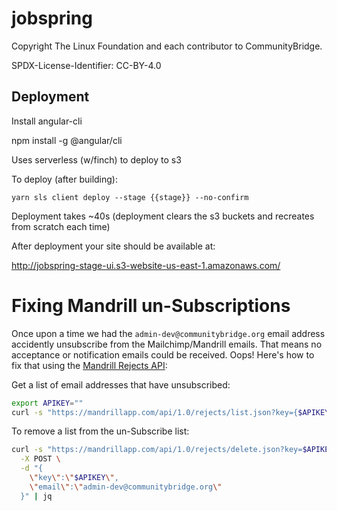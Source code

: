 # jobspring

Copyright The Linux Foundation and each contributor to CommunityBridge.

SPDX-License-Identifier: CC-BY-4.0

## Deployment

Install angular-cli

npm install -g @angular/cli

Uses serverless (w/finch) to deploy to s3

To deploy (after building):

`yarn sls client deploy --stage {{stage}} --no-confirm`

Deployment takes ~40s (deployment clears the s3 buckets and recreates from scratch each time)

After deployment your site should be available at:

http://jobspring-stage-ui.s3-website-us-east-1.amazonaws.com/

# Fixing Mandrill un-Subscriptions

Once upon a time we had the `admin-dev@communitybridge.org` email address accidently unsubscribe from the Mailchimp/Mandrill emails. That means no acceptance or notification emails could be received. Oops! Here's how to fix that using the [Mandrill Rejects API](https://mandrillapp.com/api/docs/rejects.JSON.html):


Get a list of email addresses that have unsubscribed:
```sh
export APIKEY=""
curl -s "https://mandrillapp.com/api/1.0/rejects/list.json?key={$APIKEY}" | jq .[].email
```

To remove a list from the un-Subscribe list:
```sh
curl -s "https://mandrillapp.com/api/1.0/rejects/delete.json?key=$APIKEY" \
  -X POST \
  -d "{
    \"key\":\"$APIKEY\",
    \"email\":\"admin-dev@communitybridge.org\"
  }" | jq
```